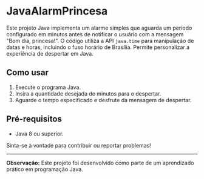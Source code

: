 # JavaAlarmPrincesa

Este projeto Java implementa um alarme simples que aguarda um período configurado em minutos antes de notificar o usuário com a mensagem "Bom dia, princesa!". O código utiliza a API `java.time` para manipulação de datas e horas, incluindo o fuso horário de Brasília. Permite personalizar a experiência de despertar em Java.

## Como usar

1. Execute o programa Java.
2. Insira a quantidade desejada de minutos para o despertar.
3. Aguarde o tempo especificado e desfrute da mensagem de despertar.

## Pré-requisitos

- Java 8 ou superior.

Sinta-se à vontade para contribuir ou reportar problemas!

---

**Observação:** Este projeto foi desenvolvido como parte de um aprendizado prático em programação Java.
